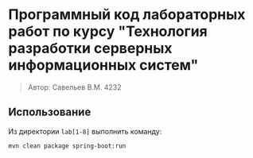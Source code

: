# Программный код лабораторных работ по курсу "Технология разработки серверных информационных систем"

> Автор: Савельев В.М. 4232

## Использование

Из директории `lab[1-8]` выполнить команду:
```
mvn clean package spring-boot:run
```
